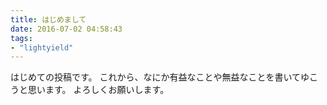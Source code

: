```yaml
---
title: はじめまして
date: 2016-07-02 04:58:43
tags:
- "lightyield"
---
```

はじめての投稿です。
これから、なにか有益なことや無益なことを書いてゆこうと思います。
よろしくお願いします。
